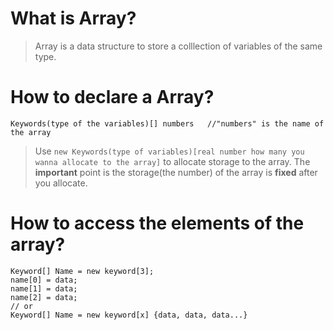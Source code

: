 # What is Array?
> Array is a data structure to store a colllection of variables of the same type.

# How to declare a Array?
`Keywords(type of the variables)[] numbers   //"numbers" is the name of the array`  
>Use `new Keywords(type of variables)[real number how many you wanna allocate to the array]` to allocate storage to the array.
>The **important** point is the storage(the number) of the array is **fixed** after you allocate.

# How to access the elements of the array?
```
Keyword[] Name = new keyword[3];
name[0] = data;
name[1] = data;
name[2] = data;
// or
Keyword[] Name = new keyword[x] {data, data, data...}
```

